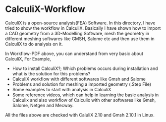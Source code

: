 # CalculiX-Workflow
CalculiX is a open-source analysis(FEA) Software. In this directory, I have tried to show the workflow in CalculiX. 
Basically I have shown how to import a CAD geometry from a 3D-Modelling Software, mesh the geometry in different meshing softwares like GMSH, Salome etc and then use them in CalculiX to do analysis on it. 

In Workflow-PDF above, you can understand from very basic about CalculiX, For Example,

* How to install CalculiX?; Which problems occurs during installation and what is the solution for this problems?
* CalculiX workflow with different softwares like Gmsh and Salome
* Problems and solution for meshing a imported geometry (.Step File)
* Some examples to start with analysis in CalculiX
* Some reference videos, which can help in learning the basic analysis in Calculix and also workflow of Calculix with other softwares like Gmsh, Salome, Netgen and Mecway.

All the files above are checked with CaluliX 2.10 and Gmsh 2.10.1 in Linux. 

